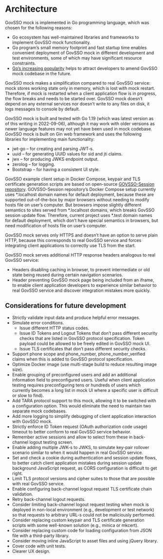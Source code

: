 # Architecture

GovSSO mock is implemented in Go programming language, which was chosen for the following reasons:

* Go ecosystem has well-maintained libraries and frameworks to implement GovSSO mock functionality.
* Go program’s small memory footprint and fast startup time enables convenient deployment of GovSSO mock in different
  development and test environments, some of which may have significant resource constraints.
* [Go’s increasing popularity](https://survey.stackoverflow.co/2022/#technology-most-popular-technologies) helps to
  attract developers to amend GovSSO mock codebase in the future.

GovSSO mock makes a simplification compared to real GovSSO service: mock stores working state only in memory, which is
lost with mock restart. Therefore, if mock is restarted when a client application flow is in progress, the flow breaks
and needs to be started over. GovSSO mock doesn’t depend on any external services nor doesn’t write to any files on
disk, it logs messages to console by default.

GovSSO mock is built and tested with Go 1.19 (which was latest version as of this writing in 2022-09-06), although it
may work with older versions as newer language features may not yet have been used in mock codebase. GovSSO mock is
built on Gin web framework and uses the following libraries for implementing main functionality:

* jwt-go – for creating and parsing JWT-s.
* uuid – for generating UUID values for sid and jti claims.
* jwx – for producing JWKS endpoint output.
* zerolog – for logging.
* Bootstrap – for having a consistent UI style.

GovSSO example client setup in Docker Compose, keypair and TLS certificate generation scripts are based on open-source
[GOVSSO-Session repository](https://github.com/e-gov/GOVSSO-Session). GOVSSO-Session repository’s Docker Compose setup
currently uses *.localhost domain names for default deployment, because these are supported out-of-the-box by major
browsers without needing to modify hosts file on user’s computer. But browsers impose slightly different semantics to
sites served from *.localhost domains, which breaks GovSSO session update flow. Therefore, current project uses *.test
domain names for default deployment, which don’t have special semantics in browsers, but need modification of hosts file
on user’s computer.

GovSSO mock serves only HTTPS and doesn’t have an option to serve plain HTTP, because this corresponds to real GovSSO
service and forces integrating client applications to correctly use TLS from the start.

GovSSO mock serves additional HTTP response headers analogous to real GovSSO service:

* Headers disabling caching in browser, to prevent intermediate or old state being reused during certain navigation
  scenarios.
* Header preventing GovSSO mock page being included from an iframe, to enable client application developers to
  experience similar behavior to real GovSSO service and discover integration mistakes more quickly.

## Considerations for future development

* Strictly validate input data and produce helpful error messages.
* Simulate error conditions.
    * Issue different HTTP status codes.
    * Issue ID Tokens and Logout Tokens that don’t pass different security checks that are listed in GovSSO protocol
      specification. Token payload could be allowed to be freely edited in GovSSO mock UI.
    * Issue TLS certificates that don’t pass different security checks.
* Support phone scope and phone_number, phone_number_verified claims when this is added to GovSSO protocol
  specification.
* Optimize Docker image (use multi-stage build to reduce resulting image size).
* Enable grouping of preconfigured users and add an additional information field to preconfigured users. Useful when
  client application testing requires preconfiguring tens or hundreds of users which currently becomes a long list in
  mock UI where a specific user is difficult or slow to find).
* Add TARA protocol support to this mock, allowing it to be switched with a configuration option. This would eliminate
  the need to maintain two separate mock codebases.
* Add more logging to simplify debugging of client application interaction with GovSSO mock.
* Strictly enforce ID Token request (OAuth authorization code usage) timeout to better conform to real GovSSO service
  behavior.
* Remember active sessions and allow to select from these in back-channel logout testing screen.
* Enable adding multiple JWK-s to JWKS, to simulate key-pair rollover scenario similar to when it would happen in real
  GovSSO service.
* Set and check a cookie during authentication and session update flows, to better catch client application mistakes
  during session update background JavaScript request, as CORS configuration is difficult to get right.
* Limit TLS protocol versions and cipher suites to those that are possible with real GovSSO service.
* Enable configuring back-channel logout request TLS certificate chain validation.
* Retry back-channel logout requests.
* Consider limiting back-channel logout request testing when mock is deployed in non-local environment (e.g.,
  development or test network) so that requests to arbitrary URL-s could not be maliciously performed.
* Consider replacing custom keypair and TLS certificate generation scripts with some well-known solution (e.g., minica
  or mkcert).
* Consider replacing custom code for loading configuration from JSON file with a third-party library.
* Consider moving inline JavaScript to asset files and using jQuery library.
* Cover code with unit tests.
* Clearer UX design.
